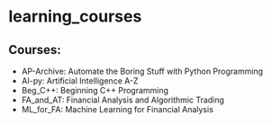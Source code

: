 # learning_courses

## Courses:
* AP-Archive: Automate the Boring Stuff with Python Programming
* AI-py: Artificial Intelligence A-Z
* Beg_C++: Beginning C++ Programming
* FA_and_AT: Financial Analysis and Algorithmic Trading
* ML_for_FA: Machine Learning for Financial Analysis 
